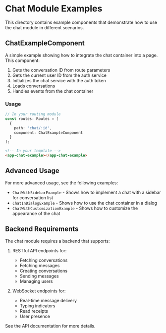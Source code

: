 # Chat Module Examples

This directory contains example components that demonstrate how to use the chat module in different scenarios.

## ChatExampleComponent

A simple example showing how to integrate the chat container into a page. This component:

1. Gets the conversation ID from route parameters
2. Gets the current user ID from the auth service
3. Initializes the chat service with the auth token
4. Loads conversations
5. Handles events from the chat container

### Usage

```typescript
// In your routing module
const routes: Routes = [
  {
    path: 'chat/:id',
    component: ChatExampleComponent
  }
];
```

```html
<!-- In your template -->
<app-chat-example></app-chat-example>
```

## Advanced Usage

For more advanced usage, see the following examples:

- `ChatWithSidebarExample` - Shows how to implement a chat with a sidebar for conversation list
- `ChatInDialogExample` - Shows how to use the chat container in a dialog
- `ChatWithCustomizationExample` - Shows how to customize the appearance of the chat

## Backend Requirements

The chat module requires a backend that supports:

1. RESTful API endpoints for:
   - Fetching conversations
   - Fetching messages
   - Creating conversations
   - Sending messages
   - Managing users

2. WebSocket endpoints for:
   - Real-time message delivery
   - Typing indicators
   - Read receipts
   - User presence

See the API documentation for more details.
